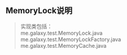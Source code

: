 MemoryLock说明
--
> 实现类包括：<br>
me.galaxy.test.MemoryLock.java<br>
me.galaxy.test.MemoryLockFactory.java<br>
me.galaxy.test.MemoryCache.java

